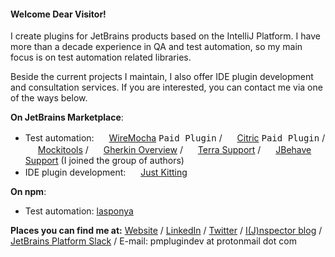 #### Welcome Dear Visitor!

I create plugins for JetBrains products based on the IntelliJ Platform. I have more than a decade experience in QA and test automation, so my main focus is on test automation related libraries.

Beside the current projects I maintain, I also offer IDE plugin development and consultation services. If you are interested, you can contact me via one of the ways below.

**On JetBrains Marketplace**:
- Test automation: <img height="16" src="https://www.picimako.com/wp-content/uploads/2022/03/wiremocha.png" title=""> [WireMocha](https://plugins.jetbrains.com/plugin/18860-wiremocha) <kbd>Paid Plugin</kbd> /
<img height="16" src="https://www.picimako.com/wp-content/uploads/2023/09/citric_logo.png" title=""> [Citric](https://plugins.jetbrains.com/plugin/22813-citric) <kbd>Paid Plugin</kbd> / 
<img height="16" src="https://www.picimako.com/wp-content/uploads/2022/02/mockitools-1.png" title=""> [Mockitools](https://plugins.jetbrains.com/plugin/18117-mockitools) /
<img height="16" src="https://www.picimako.com/wp-content/uploads/2022/02/gherkin-overview.png" title=""> [Gherkin Overview](https://plugins.jetbrains.com/plugin/16716-gherkin-overview) /
<img height="16" src="https://www.picimako.com/wp-content/uploads/2022/02/terra-support.png" title=""> [Terra Support](https://plugins.jetbrains.com/plugin/15430-terra-support) /
<img height="16" src="https://github.com/witspirit/IntelliJBehave/blob/master/src/main/resources/fileTypes/bdd-jb-orange-red-green.png?raw=true" title=""> [JBehave Support](https://plugins.jetbrains.com/plugin/7268-jbehave-support) (I joined the group of authors)
- IDE plugin development: <img height="16" src="https://www.picimako.com/wp-content/uploads/2023/02/just_kitting.png" title=""> [Just Kitting](https://plugins.jetbrains.com/plugin/21139-just-kitting)

**On npm**:
- Test automation: [lasponya](https://www.npmjs.com/package/lasponya)

**Places you can find me at:** [Website](https://www.picimako.com) / [LinkedIn](https://www.linkedin.com/in/tamas-balog) / [Twitter](https://twitter.com/picimako) / [I(J)nspector blog](https://ijnspector.wordpress.com/) / [JetBrains Platform Slack](https://plugins.jetbrains.com/slack) / E-mail: pmplugindev at protonmail dot com

<!--
**picimako/picimako** is a ✨ _special_ ✨ repository because its `README.md` (this file) appears on your GitHub profile.

Here are some ideas to get you started:

- 🔭 I’m currently working on ...
- 🌱 I’m currently learning ...
- 👯 I’m looking to collaborate on ...
- 🤔 I’m looking for help with ...
- 💬 Ask me about ...
- 📫 How to reach me: ...
- ⚡ Fun fact: ...
-->
